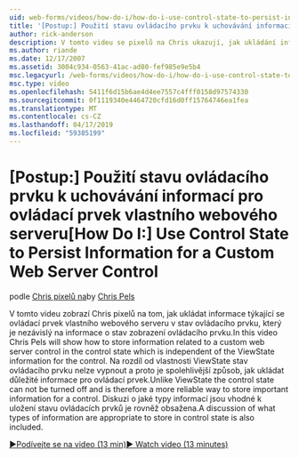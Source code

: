 ```yaml
---
uid: web-forms/videos/how-do-i/how-do-i-use-control-state-to-persist-information-for-a-custom-web-server-control
title: '[Postup:] Použití stavu ovládacího prvku k uchovávání informací pro ovládací prvek vlastního webového serveru | Dokumentace Microsoftu'
author: rick-anderson
description: V tomto videu se pixelů na Chris ukazují, jak ukládání informací souvisejících s serverový ovládací prvek vlastní web v stav ovládacího prvku, který je nezávislý stav zobrazení...
ms.author: riande
ms.date: 12/17/2007
ms.assetid: 3004c934-0563-41ac-ad80-fef985e9e5b4
msc.legacyurl: /web-forms/videos/how-do-i/how-do-i-use-control-state-to-persist-information-for-a-custom-web-server-control
msc.type: video
ms.openlocfilehash: 5411f6d15b6ae4d4ee7557c4fff0158d97574330
ms.sourcegitcommit: 0f1119340e4464720cfd16d0ff15764746ea1fea
ms.translationtype: MT
ms.contentlocale: cs-CZ
ms.lasthandoff: 04/17/2019
ms.locfileid: "59385199"
---
```

# <a name="how-do-i-use-control-state-to-persist-information-for-a-custom-web-server-control"></a><span data-ttu-id="5dc3c-103">[Postup:] Použití stavu ovládacího prvku k uchovávání informací pro ovládací prvek vlastního webového serveru</span><span class="sxs-lookup"><span data-stu-id="5dc3c-103">[How Do I:] Use Control State to Persist Information for a Custom Web Server Control</span></span>

<span data-ttu-id="5dc3c-104">podle [Chris pixelů na](https://twitter.com/chrispels)</span><span class="sxs-lookup"><span data-stu-id="5dc3c-104">by [Chris Pels](https://twitter.com/chrispels)</span></span>

<span data-ttu-id="5dc3c-105">V tomto videu zobrazí Chris pixelů na tom, jak ukládat informace týkající se ovládací prvek vlastního webového serveru v stav ovládacího prvku, který je nezávislý na informace o stav zobrazení ovládacího prvku.</span><span class="sxs-lookup"><span data-stu-id="5dc3c-105">In this video Chris Pels will show how to store information related to a custom web server control in the control state which is independent of the ViewState information for the control.</span></span> <span data-ttu-id="5dc3c-106">Na rozdíl od vlastnosti ViewState stav ovládacího prvku nelze vypnout a proto je spolehlivější způsob, jak ukládat důležité informace pro ovládací prvek.</span><span class="sxs-lookup"><span data-stu-id="5dc3c-106">Unlike ViewState the control state can not be turned off and is therefore a more reliable way to store important information for a control.</span></span> <span data-ttu-id="5dc3c-107">Diskuzi o jaké typy informací jsou vhodné k uložení stavu ovládacích prvků je rovněž obsažena.</span><span class="sxs-lookup"><span data-stu-id="5dc3c-107">A discussion of what types of information are appropriate to store in control state is also included.</span></span>

[<span data-ttu-id="5dc3c-108">&#9654;Podívejte se na video (13 min)</span><span class="sxs-lookup"><span data-stu-id="5dc3c-108">&#9654; Watch video (13 minutes)</span></span>](https://channel9.msdn.com/Blogs/ASP-NET-Site-Videos/how-do-i-use-control-state-to-persist-information-for-a-custom-web-server-control)
